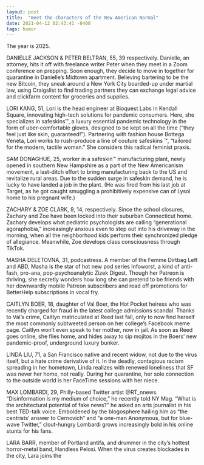 ```yaml
--- 
layout: post 
title:  "meet the characters of the New American Normal" 
date: 2021-04-12 02:43:41 -0400 
tags: humor
---
```


The year is 2025.

DANIELLE JACKSON & PETER BELTRAN, 55, 39 respectively. Danielle, an attorney, hits it off with freelance writer Peter when they meet in a Zoom conference on prepping. Soon enough, they decide to move in together for quarantine in Danielle’s Midtown apartment. Believing bartering to be the new Bitcoin, they sneak around a New York City boarded-up under martial law, using Craigslist to find trading partners they can exchange legal advice and clickfarm content for groceries and supplies. 

LORI KANG, 51, Lori is the head engineer at Bioquest Labs in Kendall Square, innovating high-tech solutions for pandemic consumers. Here, she specializes in safeskins™, a luxury essential pandemic technology in the form of uber-comfortable gloves, designed to be kept on all the time (“they feel just like skin, guaranteed!”). Partnering with fashion house Bottega Veneta, Lori works to rush-produce a line of couture safeskins ™, “tailored for the modern, tactile womxn.” She considers this radical feminist praxis. 

SAM DONAGHUE, 25, worker in a safeskin™ manufacturing plant, newly opened in southern New Hampshire as a part of the New Americanism movement, a last-ditch effort to bring manufacturing back to the US and revitalize rural areas. Due to the sudden surge in safeskin demand, he is lucky to have landed a job in the plant. (He was fired from his last job at Target, as he got caught smuggling a prohibitively expensive can of Lysol home to his pregnant wife.) 

ZACHARY & ZOE CLARK, 9, 14, respectively. Since the school closures, Zachary and Zoe have been locked into their suburban Connecticut home. Zachary develops what pediatric psychologists are calling “generational agoraphobia,” increasingly anxious even to step out into his driveway in the morning, when all the neighborhood kids perform their synchronized pledge of allegiance. Meanwhile, Zoe develops class consciousness through TikTok.  

MASHA DELETOVNA, 31, podcastress. A member of the Femme Dirtbag Left and ABD, Masha is the star of hot new pod series Infoworst, a kind of anti-fash, pro-ana, pop-psychoanalytic Zizek Digest. Though her Patreon is thriving, she secretly wonders how long she can pretend to be friends with her downwardly mobile Patreon subscribers and read off promotions for BetterHelp subscriptions in vocal fry.  

CAITLYN BOER, 18, daughter of Val Boer, the Hot Pocket heiress who was recently charged for fraud in the latest college admissions scandal. Thanks to Val’s crime, Caitlyn matriculated at Reed last fall, only to now find herself the most commonly subtweeted person on her college’s Facebook meme page. Caitlyn won’t even speak to her mother, now in jail. As soon as Reed goes online, she flies home, and hides away to sip mojitos in the Boers’ new pandemic-proof, underground luxury bunker. 

LINDA LIU, 71, a San Francisco native and recent widow, not due to the virus itself, but a hate crime derivative of it. In the deadly, contagious racism spreading in her hometown, Linda realizes with renewed loneliness that SF was never her home, not really. During her quarantine, her sole connection to the outside world is her FaceTime sessions with her niece.  

MAX LOMBARDI, 29, Philly-based Twitter artist @RT_nnews. “Disinformation is my medium of choice,” he recently told NY Mag. “What is the architectural potential of fake news?” he asked an arts journalist in his best TED-talk voice. Emboldened by the blogosphere hailing him as “the centrists’ answer to Cernovich” and “a one-man Anonymous, but for blue-wave Twitter,” clout-hungry Lombardi grows increasingly bold in his online stunts for his fans. 

LARA BARR, member of Portland antifa, and drummer in the city’s hottest horror-metal band, Handless Pelosi. When the virus creates blockades in the city, Lara joins the  
